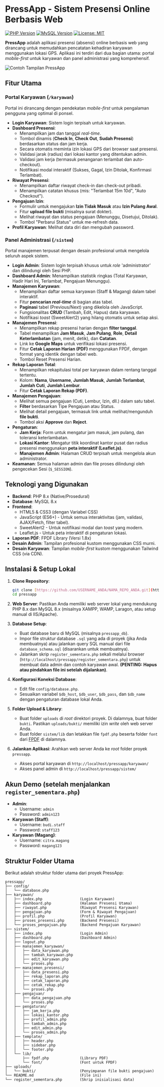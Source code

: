 # PressApp - Sistem Presensi Online Berbasis Web

[![PHP Version](https://img.shields.io/badge/PHP-%5E8.0-777BB4?style=flat&logo=php)](https://www.php.net/)
[![MySQL Version](https://img.shields.io/badge/MySQL-%5E8.0-4479A1?style=flat&logo=mysql)](https://www.mysql.com/)
[![License: MIT](https://img.shields.io/badge/License-MIT-yellow.svg)](https://opensource.org/licenses/MIT)

**PressApp** adalah aplikasi presensi (absensi) online berbasis web yang dirancang untuk memudahkan pencatatan kehadiran karyawan menggunakan lokasi GPS. Aplikasi ini terdiri dari dua bagian utama: portal *mobile-first* untuk karyawan dan panel administrasi yang komprehensif.

![Contoh Tampilan PressApp](https://placehold.co/800x400/343a40/f8f9fa?text=Screenshot+Aplikasi+PressApp)

## Fitur Utama

### Portal Karyawan (`/karyawan`)
Portal ini dirancang dengan pendekatan *mobile-first* untuk pengalaman pengguna yang optimal di ponsel.
* **Login Karyawan**: Sistem login terpisah untuk karyawan.
* **Dashboard Presensi**:
  * Menampilkan jam dan tanggal *real-time*.
  * Tombol dinamis (**Check In**, **Check Out**, **Sudah Presensi**) berdasarkan status dan jam kerja.
  * Secara otomatis meminta izin lokasi GPS dari browser saat presensi.
  * Validasi jarak (radius) dari lokasi kantor yang ditentukan admin.
  * Validasi jam kerja (termasuk penanganan terlambat dan auto-checkout).
  * Notifikasi modal interaktif (Sukses, Gagal, Izin Ditolak, Konfirmasi Terlambat).
* **Riwayat Presensi**:
  * Menampilkan daftar riwayat check-in dan check-out pribadi.
  * Menampilkan catatan khusus (mis: "Terlambat 15m 10d", "Auto Checkout").
* **Pengajuan Izin**:
  * Formulir untuk mengajukan **Izin Tidak Masuk** atau **Izin Pulang Awal**.
  * Fitur **upload file bukti** (misalnya surat dokter).
  * Melihat riwayat dan status pengajuan (Menunggu, Disetujui, Ditolak).
  * Tombol "Perbarui Status" untuk me-refresh data.
* **Profil Karyawan**: Melihat data diri dan mengubah password.

### Panel Administrasi (`/sistem`)
Portal manajemen terpusat dengan desain profesional untuk mengelola seluruh aspek sistem.
* **Login Admin**: Sistem login terpisah khusus untuk *role* 'administrator' dan dilindungi oleh Sesi PHP.
* **Dashboard Admin**: Menampilkan statistik ringkas (Total Karyawan, Hadir Hari Ini, Terlambat, Pengajuan Menunggu).
* **Manajemen Karyawan**:
  * Menampilkan daftar semua karyawan (Staff & Magang) dalam tabel interaktif.
  * Fitur **pencarian *real-time*** di bagian atas tabel.
  * **Paginasi** tabel (Previous/Next) yang dikelola oleh JavaScript.
  * Fungsionalitas **CRUD** (Tambah, Edit, Hapus) data karyawan.
  * Notifikasi *toast* (SweetAlert2) yang hilang otomatis untuk setiap aksi.
* **Manajemen Presensi**:
  * Menampilkan rekap presensi harian dengan **filter tanggal**.
  * Tabel menampilkan **Jam Masuk**, **Jam Pulang**, **Role**, **Detail Keterlambatan** (jam, menit, detik), dan **Catatan**.
  * Link ke **Google Maps** untuk verifikasi lokasi presensi.
  * Fitur **Cetak Laporan Harian (PDF)** menggunakan FPDF, dengan format yang identik dengan tabel web.
  * Tombol Reset Presensi Harian.
* **Rekap Laporan Total**:
  * Menampilkan rekapitulasi total per karyawan dalam rentang tanggal tertentu.
  * Kolom: **Nama**, **Username**, **Jumlah Masuk**, **Jumlah Terlambat**, **Jumlah Cuti**, **Jumlah Lembur**.
  * Fitur **Cetak Laporan Rekap (PDF)**.
* **Manajemen Pengajuan**:
  * Melihat semua pengajuan (Cuti, Lembur, Izin, dll.) dalam satu tabel.
  * **Filter** berdasarkan Tipe Pengajuan atau Status.
  * Melihat detail pengajuan, termasuk link untuk melihat/mengunduh **file bukti**.
  * Tombol aksi **Approve** dan **Reject**.
* **Pengaturan**:
  * **Jam Kerja**: Form untuk mengatur jam masuk, jam pulang, dan toleransi keterlambatan.
  * **Lokasi Kantor**: Mengatur titik koordinat kantor pusat dan radius presensi menggunakan **peta interaktif (Leaflet.js)**.
  * **Manajemen Admin**: Halaman CRUD terpisah untuk mengelola akun administrator.
* **Keamanan**: Semua halaman admin dan file proses dilindungi oleh pengecekan Sesi (`$_SESSION`).

## Teknologi yang Digunakan

* **Backend**: PHP 8.x (Native/Prosedural)
* **Database**: MySQL 8.x
* **Frontend**:
    * HTML5 & CSS3 (dengan Variabel CSS)
    * JavaScript (ES6+) - Untuk semua interaktivitas (jam, validasi, AJAX/Fetch, filter tabel).
    * SweetAlert2 - Untuk notifikasi modal dan *toast* yang modern.
    * Leaflet.js - Untuk peta interaktif di pengaturan lokasi.
* **Laporan PDF**: FPDF Library (Versi 1.8x)
* **Desain Admin**: Tampilan profesional kustom menggunakan CSS murni.
* **Desain Karyawan**: Tampilan *mobile-first* kustom menggunakan Tailwind CSS (via CDN).

## Instalasi & Setup Lokal

1.  **Clone Repository**:
    ```bash
    git clone [https://github.com/USERNAME_ANDA/NAMA_REPO_ANDA.git](https://github.com/USERNAME_ANDA/NAMA_REPO_ANDA.git) pressapp
    cd pressapp
    ```
2.  **Web Server**: Pastikan Anda memiliki web server lokal yang mendukung PHP 8.x dan MySQL 8.x (misalnya XAMPP, WAMP, Laragon, atau setup manual di IIS/Apache).

3.  **Database Setup**:
    * Buat database baru di MySQL (misalnya `pressapp_db`).
    * Impor file struktur database `.sql` yang ada di proyek (jika Anda membuatnya) atau jalankan query SQL manual dari file `database_schema.sql` (disarankan untuk membuatnya).
    * Jalankan skrip `register_sementara.php` sekali melalui browser (`http://localhost/pressapp/register_sementara.php`) untuk membuat data admin dan contoh karyawan awal. **(PENTING: Hapus atau pindahkan file ini setelah dijalankan)**.

4.  **Konfigurasi Koneksi Database**:
    * Edit file `config/database.php`.
    * Sesuaikan variabel `$db_host`, `$db_user`, `$db_pass`, dan `$db_name` dengan pengaturan database lokal Anda.

5.  **Folder Upload & Library**:
    * Buat folder `uploads` di *root* direktori proyek. Di dalamnya, buat folder `bukti`. Pastikan `uploads/bukti/` memiliki izin *write* oleh web server Anda.
    * Buat folder `sistem/lib` dan letakkan file `fpdf.php` beserta folder `font` dari [FPDF](http://www.fpdf.org/ 'FPDF Website') di dalamnya.

6.  **Jalankan Aplikasi**: Arahkan web server Anda ke *root* folder proyek `pressapp`.
    * Akses portal karyawan di `http://localhost/pressapp/karyawan/`
    * Akses panel admin di `http://localhost/pressapp/sistem/`

## Akun Demo (setelah menjalankan `register_sementara.php`)

* **Admin**:
    * Username: `admin`
    * Password: `admin123`
* **Karyawan (Staff)**:
    * Username: `budi.staff`
    * Password: `staff123`
* **Karyawan (Magang)**:
    * Username: `citra.magang`
    * Password: `magang123`

## Struktur Folder Utama

Berikut adalah struktur folder utama dari proyek PressApp:

```text
pressapp/
├── config/
│   └── database.php
├── karyawan/
│   ├── index.php                 (Login Karyawan)
│   ├── dashboard.php             (Halaman Presensi Utama)
│   ├── riwayat.php               (Riwayat Presensi Karyawan)
│   ├── pengajuan.php             (Form & Riwayat Pengajuan)
│   ├── profil.php                (Profil Karyawan)
│   ├── proses_presensi.php       (Backend Presensi)
│   └── proses_pengajuan.php      (Backend Pengajuan Karyawan)
├── sistem/
│   ├── index.php                 (Login Admin)
│   ├── dashboard.php             (Dashboard Admin)
│   ├── logout.php
│   ├── manajemen_karyawan/
│   │   ├── data_karyawan.php
│   │   ├── tambah_karyawan.php
│   │   ├── edit_karyawan.php
│   │   └── proses.php
│   ├── manajemen_presensi/
│   │   ├── data_presensi.php
│   │   ├── rekap_laporan.php
│   │   ├── cetak_laporan.php
│   │   ├── cetak_rekap.php
│   │   └── proses.php
│   ├── pengajuan/
│   │   ├── data_pengajuan.php
│   │   └── proses.php
│   ├── pengaturan/
│   │   ├── jam_kerja.php
│   │   ├── lokasi_kantor.php
│   │   ├── profil_admin.php
│   │   ├── tambah_admin.php
│   │   ├── edit_admin.php
│   │   └── proses_admin.php
│   ├── template/
│   │   ├── header.php
│   │   ├── sidebar.php
│   │   └── footer.php
│   └── lib/
│       ├── fpdf.php              (Library PDF)
│       └── font/                 (Font untuk FPDF)
├── uploads/
│   └── bukti/                    (Penyimpanan file bukti pengajuan)
└── README.md                     (File ini)
└── register_sementara.php        (Skrip inisialisasi data)
